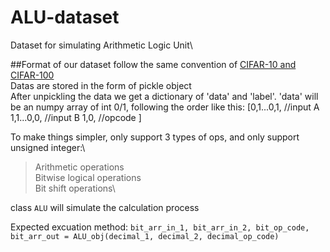 # ALU-dataset
Dataset for simulating Arithmetic Logic Unit\

##Format of our dataset
follow the same convention of [CIFAR-10 and CIFAR-100](https://www.cs.toronto.edu/~kriz/cifar.html)\
Datas are stored in the form of pickle object\
After unpickling the data we get a dictionary of 'data' and 'label'.
'data' will be an numpy array of int 0/1, following the order like this:
[0,1...0,1, //input A
 1,1...0,0, //input B
 1,0,        //opcode
]

To make things simpler, only support 3 types of ops, and only support unsigned integer:\
> Arithmetic operations\
> Bitwise logical operations\
> Bit shift operations\


class `ALU` will simulate the calculation process


Expected excuation method:
`bit_arr_in_1, bit_arr_in_2, bit_op_code, bit_arr_out = ALU_obj(decimal_1, decimal_2, decimal_op_code)`

